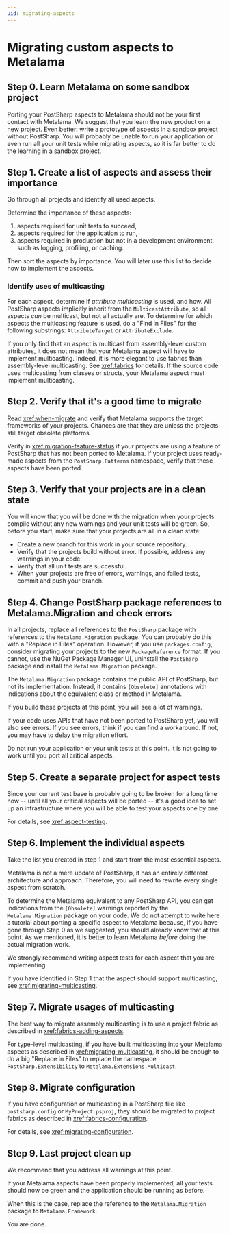 ```yaml
---
uid: migrating-aspects
---
```


# Migrating custom aspects to Metalama

## Step 0. Learn Metalama on some sandbox project

Porting your PostSharp aspects to Metalama should not be your first contact with Metalama. We suggest that you learn the new product on a new project. Even better: write a prototype of aspects in a sandbox project without PostSharp. You will probably be unable to run your application or even run all your unit tests while migrating aspects, so it is far better to do the learning in a sandbox project.

## Step 1. Create a list of aspects and assess their importance

Go through all projects and identify all used aspects.

Determine the importance of these aspects:

1. aspects required for unit tests to succeed,
2. aspects required for the application to run,
3. aspects required in production but not in a development environment, such as logging, profiling, or caching.

Then sort the aspects by importance. You will later use this list to decide how to implement the aspects.

### Identify uses of multicasting

For each aspect, determine if _attribute multicasting_ is used, and how. All PostSharp aspects implicitly inherit from the `MulticastAttribute`, so all aspects _can_ be multicast, but not all actually are. To determine for which aspects the multicasting feature is used, do a "Find in Files" for the following substrings: `AttributeTarget` or `AttributeExclude`.

If you only find that an aspect is multicast from assembly-level custom attributes, it does not mean that your Metalama aspect will have to implement multicasting. Indeed, it is more elegant to use fabrics than assembly-level multicasting. See <xref:fabrics> for details. If the source code uses multicasting from classes or structs, your Metalama aspect must implement multicasting.

## Step 2. Verify that it's a good time to migrate

Read <xref:when-migrate> and verify that Metalama supports the target frameworks of your projects. Chances are that they are unless the projects still target obsolete platforms.

Verify in <xref:migration-feature-status> if your projects are using a feature of PostSharp that has not been ported to Metalama. If your project uses ready-made aspects from the `PostSharp.Patterns` namespace, verify that these aspects have been ported.

## Step 3. Verify that your projects are in a clean state

You will know that you will be done with the migration when your projects compile without any new warnings and your unit tests will be green. So, before you start, make sure that your projects are all in a clean state:

* Create a new branch for this work in your source repository.
* Verify that the projects build without error. If possible, address any warnings in your code.
* Verify that all unit tests are successful.
* When your projects are free of errors, warnings, and failed tests, commit and push your branch.

## Step 4. Change PostSharp package references to Metalama.Migration and check errors

In all projects, replace all references to the `PostSharp` package with references to the `Metalama.Migration` package. You can probably do this with a "Replace in Files" operation. However, if you use  `packages.config`, consider migrating your projects to the new `PackageReference` format. If you cannot, use the NuGet Package Manager UI, uninstall the `PostSharp` package and install the `Metalama.Migration` package.

The `Metalama.Migration` package contains the public API of PostSharp, but not its implementation. Instead, it contains `[Obsolete]` annotations with indications about the equivalent class or method in Metalama.

If you build these projects at this point, you will see a lot of warnings.

If your code uses APIs that have not been ported to PostSharp yet, you will also see errors. If you see errors, think if you can find a workaround. If not, you may have to delay the migration effort.

Do not run your application or your unit tests at this point. It is not going to work until you port all critical aspects.

## Step 5. Create a separate project for aspect tests

Since your current test base is probably going to be broken for a long time now -- until all your critical aspects will be ported -- it's a good idea to set up an infrastructure where you will be able to test your aspects one by one.

For details, see <xref:aspect-testing>.

## Step 6. Implement the individual aspects

Take the list you created in step 1 and start from the most essential aspects.

Metalama is not a mere update of PostSharp, it has an entirely different architecture and approach. Therefore, you will need to rewrite every single aspect from scratch.

To determine the Metalama equivalent to any PostSharp API, you can get indications from the `[Obsolete]` warnings reported by the `Metalama.Migration` package on your code. We do not attempt to write here a tutorial about porting a specific aspect to Metalama because, if you have gone through Step 0 as we suggested, you should already know that at this point. As we mentioned, it is better to learn Metalama _before_ doing the actual migration work.

We strongly recommend writing aspect tests for each aspect that you are implementing.

If you have identified in Step 1 that the aspect should support multicasting, see <xref:migrating-multicasting>.

## Step 7. Migrate usages of multicasting

The best way to migrate assembly multicasting is to use a project fabric as described in <xref:fabrics-adding-aspects>.

For type-level multicasting, if you have built multicasting into your Metalama aspects as described in <xref:migrating-multicasting>, it should be enough to do a big "Replace in Files" to replace the namespace `PostSharp.Extensibility` to `Metalama.Extensions.Multicast`.

## Step 8. Migrate configuration

If you have configuration or multicasting in a PostSharp file like `postsharp.config` or `MyProject.psproj`, they should be migrated to project fabrics as described in <xref:fabrics-configuration>.

For details, see <xref:migrating-configuration>.

## Step 9. Last project clean up

We recommend that you address all warnings at this point.

If your Metalama aspects have been properly implemented, all your tests should now be green and the application should be running as before.

When this is the case, replace the reference to the `Metalama.Migration` package to `Metalama.Framework`.

You are done.
